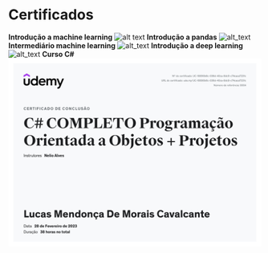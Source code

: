 # Certificados
**Introdução a machine learning**
![alt text](https://github.com/ColdmaterL/Certificados/blob/main/Lucas%20Mendon%C3%A7a%20-%20Intro%20to%20Machine%20Learning.png)
**Introdução a pandas**
![alt_text](https://github.com/ColdmaterL/Certificados/blob/main/Lucas%20Mendon%C3%A7a%20-%20Pandas.png)
**Intermediário machine learning**
![alt_text](https://github.com/ColdmaterL/Certificados/blob/main/Lucas%20Mendon%C3%A7a%20-%20Intermediate%20Machine%20Learning.png)
**Introdução a deep learning**
![alt_text](https://github.com/ColdmaterL/Certificados/blob/main/Lucas%20Mendon%C3%A7a%20-%20Intro%20to%20Deep%20Learning.png)
**Curso C#**
![alt_text](https://github.com/ColdmaterL/Certificados/blob/main/Certificado%20C%23.jpg)
